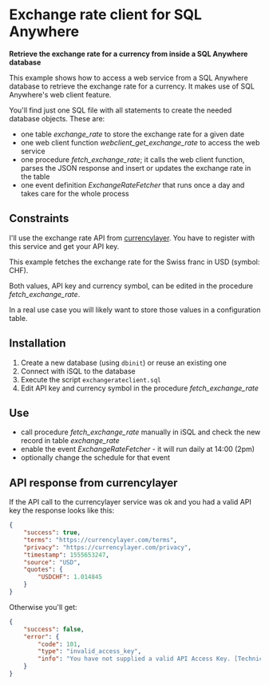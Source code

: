 # Exchange rate client for SQL Anywhere

**Retrieve the exchange rate for a currency from inside a SQL Anywhere database**

This example shows how to access a web service from a SQL Anywhere database to retrieve the exchange rate for a currency. It makes use of SQL Anywhere's web client feature.

You'll find just one SQL file with all statements to create the needed database objects. These are:

- one table *exchange_rate* to store the exchange rate for a given date
- one web client function *webclient_get_exchange_rate* to access the web service
- one procedure *fetch_exchange_rate*; it calls the web client function, parses the JSON response and insert or updates the exchange rate in the table
- one event definition *ExchangeRateFetcher* that runs once a day and takes care for the whole process


## Constraints

I'll use the exchange rate API from [currencylayer](https://currencylayer.com/). You have to register with this service and get your API key.

This example fetches the exchange rate for the Swiss franc in USD (symbol: CHF).

Both values, API key and currency symbol, can be edited in the procedure *fetch_exchange_rate*.

In a real use case you will likely want to store those values in a configuration table.


## Installation

1. Create a new database (using `dbinit`) or reuse an existing one
2. Connect with iSQL to the database
3. Execute the script `exchangerateclient.sql`
4. Edit API key and currency symbol in the procedure *fetch_exchange_rate*

## Use

- call procedure *fetch_exchange_rate* manually in iSQL and check the new record in table *exchange_rate*
- enable the event *ExchangeRateFetcher* - it will run daily at 14:00 (2pm)
- optionally change the schedule for that event


## API response from currencylayer

If the API call to the currencylayer service was ok and you had a valid API key the response looks like this:

```json
{
    "success": true,
    "terms": "https://currencylayer.com/terms",
    "privacy": "https://currencylayer.com/privacy",
    "timestamp": 1555653247,
    "source": "USD",
    "quotes": {
        "USDCHF": 1.014845
    }
}
```

Otherwise you'll get:

```json
{
    "success": false,
    "error": {
        "code": 101,
        "type": "invalid_access_key",
        "info": "You have not supplied a valid API Access Key. [Technical Support: support@apilayer.com]"
    }
}
```
